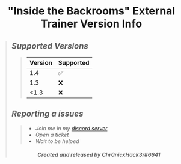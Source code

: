 # <center> "Inside the Backrooms" External Trainer Version Info </center>
>## ***Supported Versions***
>>| Version | Supported          |
>>| ------- | ------------------ |
>>| 1.4     | :white_check_mark: |
>>| 1.3     | :x:                |
>>| <1.3    | :x:                |
>## ***Reporting a issues***
>>+ *Join me in my [discord server](https://discord.gg/eSYypdZKzm)*
>>+ *Open a ticket*
>>+ *Wait to be helped*
>###### <center> ***Created and released by Chr0nicxHack3r#6641*** </center>